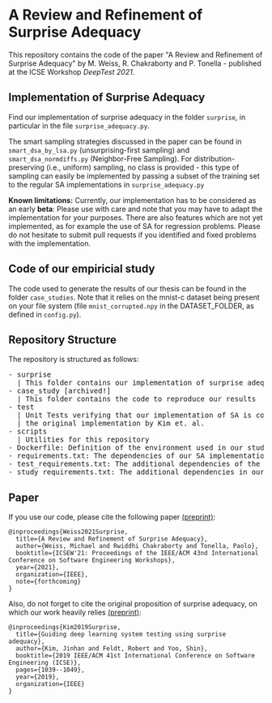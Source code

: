 # A Review and Refinement of Surprise Adequacy

This repository contains the code of the paper "A Review and Refinement of Surprise Adequacy" 
by M. Weiss, R. Chakraborty and P. Tonella - published at the ICSE Workshop *DeepTest 2021*.

## Implementation of Surprise Adequacy
Find our implementation of surprise adequacy in the folder ``surprise``, in particular in the file ``surprise_adequacy.py``.

The smart sampling strategies discussed in the paper can be found in ``smart_dsa_by_lsa.py`` (unsurprising-first sampling)
and ``smart_dsa_normdiffs.py`` (Neighbor-Free Sampling). 
For distribution-preserving (i.e., uniform) sampling, no class is provided - this type of sampling can easily be implemented
by passing a subset of the training set to the regular SA implementations in  ``surprise_adequacy.py``

**Known limitations:**
Currently, our implementation has to be considered as an early **beta**: 
Please use with care and note that you may have to adapt the implementation for your purposes. 
There are also features which are not yet implemented, as for example the use of SA for regression problems.
Please do not hesitate to submit pull requests if you identified and fixed problems with the implementation.

## Code of our empiricial study
The code used to generate the results of our thesis can be found in the folder ``case_studies``.
 Note that it relies on the mnist-c dataset being present on your file system (file ``mnist_corrupted.npy`` in the 
 DATASET_FOLDER, as defined in ``config.py``).

## Repository Structure

The repository is structured as follows:

<pre/>
- surprise
  | This folder contains our implementation of surprise adequacy
- case_study [archived!]
  | This folder contains the code to reproduce our results
- test
  | Unit Tests verifying that our implementation of SA is consistent with 
  | the original implementation by Kim et. al.
- scripts
  | Utilities for this repository
- Dockerfile: Definition of the environment used in our study
- requirements.txt: The dependencies of our SA implementation
- test_requirements.txt: The additional dependencies of the SA unit tests
- study_requirements.txt: The additional dependencies in our empirical study
</pre>

## Paper

If you use our code, please cite the following paper [(preprint)](https://arxiv.org/abs/2103.05939):

    @inproceedings{Weiss2021Surprise,  
      title={A Review and Refinement of Surprise Adequacy},  
      author={Weiss, Michael and Rwiddhi Chakraborty and Tonella, Paolo},  
      booktitle={ICSEW'21: Proceedings of the IEEE/ACM 43nd International Conference on Software Engineering Workshops},  
      year={2021},  
      organization={IEEE},  
      note={forthcoming}  
    }  
    
Also, do not forget to cite the original proposition of surprise adequacy,
on which our work heavily relies [(preprint)](https://arxiv.org/abs/1808.08444):

    @inproceedings{Kim2019Surprise,
      title={Guiding deep learning system testing using surprise adequacy},
      author={Kim, Jinhan and Feldt, Robert and Yoo, Shin},
      booktitle={2019 IEEE/ACM 41st International Conference on Software Engineering (ICSE)},
      pages={1039--1049},
      year={2019},
      organization={IEEE}
    }